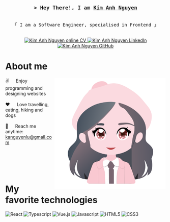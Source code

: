 <!-- Intro  -->
<h3 align="center">
        <samp>&gt; Hey There!, I am
                <b><a target="_blank" href="https://kimanhou.github.io/CV/">Kim Anh Nguyen</a></b>
        </samp>
</h3>

<p align="center"> 
  <samp>
    <br>
    「 I am a Software Engineer, specialised in Frontend 」
    <br>
    <br>
  </samp>
</p>

<p align="center">
 <a href="[https://alsiam.com](https://kimanhou.github.io/CV/)" target="blank">
  <img src="https://img.shields.io/badge/Website-DC143C?style=for-the-badge&logo=github&logoColor=white" alt="Kim Anh Nguyen online CV" />
 </a>
 <a href="https://www.linkedin.com/in/kanguyenlu/" target="_blank">
  <img src="https://img.shields.io/badge/LinkedIn-0077B5?style=for-the-badge&logo=linkedin&logoColor=white" alt="Kim Anh Nguyen LinkedIn"/>
 </a>
 <a href="https://www.linkedin.com/in/kanguyenlu/" target="_blank">
  <img src="https://img.shields.io/badge/GitHub-000000?style=for-the-badge&logo=github&logoColor=white" alt="Kim Anh Nguyen GitHub"/>
 </a>
</p>

<!-- About Section -->
 # About me
 
<p>
 <img align="right" width="350" src="/src/components/Intro/avatar.png" alt="Avatar" />
  
 ✌️ &emsp; Enjoy programming and designing websites <br/><br/>
 ❤️ &emsp; Love travelling, eating, hiking and dogs <br/><br/>
 📧 &emsp; Reach me anytime: kanguyenlu@gmail.com<br/><br/>

</p>

<br/>
<br/>
<br/>

<!-- About Section -->
# My favorite technologies

![React](https://img.shields.io/badge/React-20232A?style=for-the-badge&logo=react&logoColor=61DAFB)
![Typescript](https://img.shields.io/badge/Typescript-007acc?style=for-the-badge&labelColor=007acc&logo=typescript&logoColor=white)
![Vue.js](https://img.shields.io/badge/vue.js-000000?style=for-the-badge&labelColor=44B080&logo=vuedotjs&logoColor=white&color=44B080)
![Javascript](https://img.shields.io/badge/Javascript-F0DB4F?style=for-the-badge&labelColor=F0DB4F&logo=javascript&logoColor=white)
![HTML5](https://img.shields.io/badge/HTML5-E34F26?style=for-the-badge&logo=html5&logoColor=white)
![CSS3](https://img.shields.io/badge/CSS3-1572B6?style=for-the-badge&logo=css3&logoColor=white)


